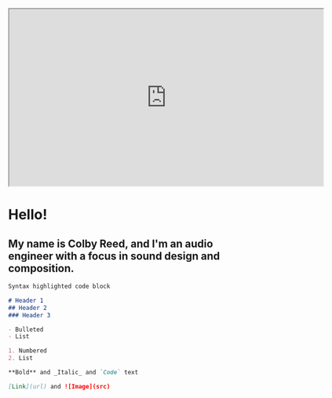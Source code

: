  <iframe width="640" height="360"
src="https://www.youtube.com/embed/8-J4JD3zr04">
</iframe> 

# Hello!
## My name is Colby Reed, and I'm an audio engineer with a focus in sound design and composition.

```markdown
Syntax highlighted code block

# Header 1
## Header 2
### Header 3

- Bulleted
- List

1. Numbered
2. List

**Bold** and _Italic_ and `Code` text

[Link](url) and ![Image](src)
```
